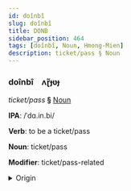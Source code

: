 ```yaml
---
id: doînbî
slug: doînbî
title: DONB
sidebar_position: 464
tags: [doînbî, Noun, Hmong-Mien]
description: ticket/pass § Noun
---
```


### doînbî&emsp;<span kind="abugida">ʌɽ̃ɟʋɟ</span>

*ticket/pass* **§** [Noun](../../tags/Noun)

**IPA**: /ˈdɑ.in.bi/

**Verb**: to be a ticket/pass

**Noun**: ticket/pass

**Modifier**: ticket/pass-related

<details>
    <summary>Origin</summary>
    Hmong daim pib /daĩ.pi/<br/>
    <em>Hmong-Mien Language Family</em>
</details>